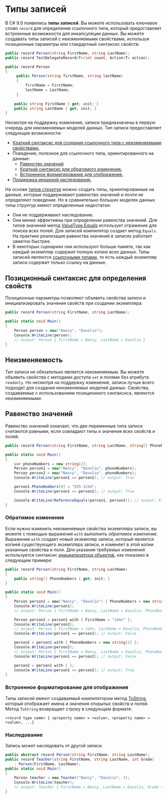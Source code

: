 # Типы записей

В C# 9.0 появились ***типы записей***. Вы можете использовать ключевое слово `record` для определения ссылочного типа, который предоставляет встроенные возможности для инкапсуляции данных. Вы можете создавать типы записей с неизменяемыми свойствами, используя позиционные параметры или стандартный синтаксис свойств:

```c#
public record Person(string FirstName, string LastName);
public record TestDelegateRecord<T>(int count, Action<T> action);

public record Person
{
     public Person(string firstName, string lastName)
     {
         firstName = FirstName;
         lastName = LastName;
     }
    
    public string FirstName { get; init; }
    public string LastName { get; init; }
}
```

Несмотря на поддержку изменения, записи предназначены в первую очередь для неизменяемых моделей данных. Тип записи предоставляет следующие возможности:

- [Краткий синтаксис для создания ссылочного типа с неизменяемыми свойствами.](https://docs.microsoft.com/ru-ru/dotnet/csharp/whats-new/csharp-9#positional-syntax-for-property-definition)
- Поведение, полезное для ссылочного типа, ориентированного на данные:
  - [Равенство значений](https://docs.microsoft.com/ru-ru/dotnet/csharp/whats-new/csharp-9#value-equality)
  - [Краткий синтаксис для обратимого изменения.](https://docs.microsoft.com/ru-ru/dotnet/csharp/whats-new/csharp-9#nondestructive-mutation)
  - [Встроенное форматирование для отображения.](https://docs.microsoft.com/ru-ru/dotnet/csharp/whats-new/csharp-9#built-in-formatting-for-display)
- [Поддержка иерархий наследования.](https://docs.microsoft.com/ru-ru/dotnet/csharp/whats-new/csharp-9#inheritance)

На основе [типов структур](https://docs.microsoft.com/ru-ru/dotnet/csharp/language-reference/builtin-types/struct) можно создать типы, ориентированные на данные, которые поддерживают равенство значений и почти не определяют поведение. Но в сравнительно больших моделях данных типы структур имеют определенные недостатки:

- Они не поддерживают наследование.
- Они менее эффективны при определении равенства значений. Для типов значений метод [ValueType.Equals](https://docs.microsoft.com/ru-ru/dotnet/api/system.valuetype.equals) использует отражение для поиска всех полей. Для записей компилятор создает метод `Equals`. На практике реализация равенства значений в записях работает заметно быстрее.
- В некоторых сценариях они используют больше памяти, так как каждый экземпляр содержит полную копию всех данных. Типы записей являются [ссылочными типами](https://docs.microsoft.com/ru-ru/dotnet/csharp/language-reference/builtin-types/reference-types), то есть каждый экземпляр записи содержит только ссылку на данные.

## Позиционный синтаксис для определения свойств

Позиционные параметры позволяют объявить свойства записи и инициализировать значения свойств при создании экземпляра:

```c#
public record Person(string FirstName, string LastName);

public static void Main()
{
    Person person = new("Nancy", "Davolio");
    Console.WriteLine(person);
    // output: Person { FirstName = Nancy, LastName = Davolio }
}
```

## Неизменяемость

Тип записи не обязательно является неизменяемым. Вы можете объявить свойства с методами доступа `set` и полями без атрибута `readonly`. Но несмотря на поддержку изменения, записи лучше всего подходят для создания неизменяемых моделей данных. Свойства, создаваемые с использованием позиционного синтаксиса, являются неизменяемыми.

## Равенство значений

Равенство значений означает, что две переменные типа записи считаются равными, если совпадают типы и значения всех свойств и полей.

```c#
public record Person(string FirstName, string LastName, string[] PhoneNumbers);

public static void Main()
{
    var phoneNumbers = new string[2];
    Person person1 = new("Nancy", "Davolio", phoneNumbers);
    Person person2 = new("Nancy", "Davolio", phoneNumbers);
    Console.WriteLine(person1 == person2); // output: True

    person1.PhoneNumbers[0] = "555-1234";
    Console.WriteLine(person1 == person2); // output: True

    Console.WriteLine(ReferenceEquals(person1, person2)); // output: False
}
```

### Обратимое изменение

Если нужно изменить неизменяемые свойства экземпляра записи, вы можете с помощью выражения `with` выполнить *обратимое изменение*. Выражение `with` создает новый экземпляр записи, который является копией существующего экземпляра записи, и изменяет в этой копии указанные свойства и поля. Для указания требуемых изменений используется синтаксис [инициализатора объектов](https://docs.microsoft.com/ru-ru/dotnet/csharp/programming-guide/classes-and-structs/object-and-collection-initializers), как показано в следующем примере:

```c#
public record Person(string FirstName, string LastName)
{
    public string[] PhoneNumbers { get; init; }
}

public static void Main()
{
    Person person1 = new("Nancy", "Davolio") { PhoneNumbers = new string[1] };
    Console.WriteLine(person1);
    // output: Person { FirstName = Nancy, LastName = Davolio, PhoneNumbers = System.String[] }

    Person person2 = person1 with { FirstName = "John" };
    Console.WriteLine(person2);
    // output: Person { FirstName = John, LastName = Davolio, PhoneNumbers = System.String[] }
    Console.WriteLine(person1 == person2); // output: False

    person2 = person1 with { PhoneNumbers = new string[1] };
    Console.WriteLine(person2);
    // output: Person { FirstName = Nancy, LastName = Davolio, PhoneNumbers = System.String[] }
    Console.WriteLine(person1 == person2); // output: False

    person2 = person1 with { };
    Console.WriteLine(person1 == person2); // output: True
}
```

### Встроенное форматирование для отображения

Типы записей имеют создаваемый компилятором метод [ToString](https://docs.microsoft.com/ru-ru/dotnet/api/system.object.tostring), который отображает имена и значения открытых свойств и полей. Метод `ToString` возвращает строку в следующем формате:

`<record type name> { <property name> = <value>, <property name> = <value>, ...}`

### Наследование

Запись может наследовать от другой записи.

```c#
public abstract record Person(string FirstName, string LastName);
public record Teacher(string FirstName, string LastName, int Grade)
    : Person(FirstName, LastName);
public static void Main()
{
    Person teacher = new Teacher("Nancy", "Davolio", 3);
    Console.WriteLine(teacher);
    // output: Teacher { FirstName = Nancy, LastName = Davolio, Grade = 3 }
}
```
